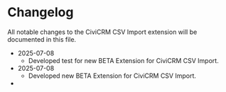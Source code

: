 # Changelog

All notable changes to the CiviCRM CSV Import extension will be documented in this file.  

* 2025-07-08
	* Developed test for new BETA Extension for CiviCRM CSV Import.
* 2025-07-08
	* Developed new BETA Extension for CiviCRM CSV Import.
* 